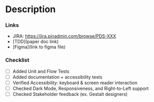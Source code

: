 # Description

<!--
What is the purpose of this PR?

Have you [formatted the PR title](https://github.com/pinterest/gestalt/#releasing)? `ComponentName: Description`
-->

### Links

- JIRA: https://jira.pinadmin.com/browse/PDS-XXX
- [TDD](paper doc link)
- [Figma](link to figma file)

### Checklist

- [ ] Added Unit and Flow Tests
- [ ] Added documentation + accessibility tests
- [ ] Verified Accessibility: keyboard & screen reader interaction
- [ ] Checked Dark Mode, Responsiveness, and Right-to-Left support
- [ ] Checked Stakeholder feedback (ex. Gestalt designers)
